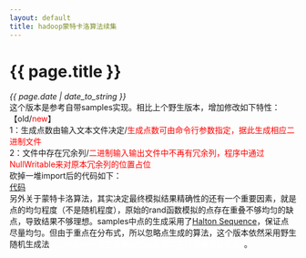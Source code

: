 ```yaml
---
layout: default
title: hadoop蒙特卡洛算法续集
---
```

# {{ page.title }}
*{{ page.date | date_to_string }}*   
这个版本是参考自带samples实现。相比上个野生版本，增加修改如下特性：   
【old/<font color="red">new</font>】   
1：生成点数由输入文本文件决定/<font color="red">生成点数可由命令行参数指定，据此生成相应二进制文件</font>   
2：文件中存在冗余列/<font color="red">二进制输入输出文件中不再有冗余列，程序中通过NullWritable来对原本冗余列的位置占位</font>   
砍掉一堆import后的代码如下：   
[代码](https://github.com/zuojie/zuojie.github.com/blob/master/article/MonteCarloArg.java)   
另外关于蒙特卡洛算法，其实决定最终模拟结果精确性的还有一个重要因素，就是点的均匀程度（不是随机程度），原始的rand函数模拟的点存在重叠不够均匀的缺点，导致结果不够理想。samples中点的生成采用了[Halton Sequence](http://orion.math.iastate.edu/reu/2001/voronoi/halton_sequence.html)，保证点尽量均匀。但由于重点在分布式，所以忽略点生成的算法，这个版本依然采用野生随机生成法<font color="white">（samples中点生成算法代码太多实在懒得看我会乱说）</font>。   

